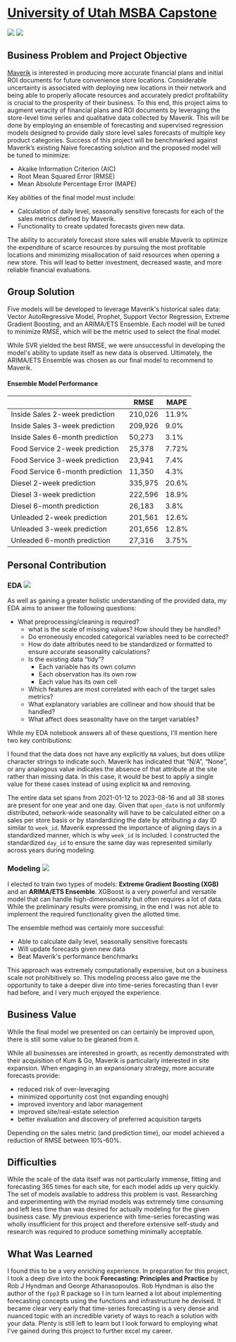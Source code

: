 # **<ins>University of Utah MSBA Capstone</ins>** 
[![](https://img.shields.io/badge/R-RMarkdown_Notebooks-276DC3?logo=R)](https://github.com/chediazfadel/MSBA/tree/main/RMarkdown) [![](https://img.shields.io/badge/R-HTML_Notebooks-276DC3?logo=R)](https://github.com/chediazfadel/MSBA/tree/main/HTML)

## Business Problem and Project Objective
[Maverik](https://www.maverik.com/) is interested in producing more accurate financial plans and initial ROI documents for future convenience store locations. Considerable uncertainty is associated with deploying new locations in their network and being able to properly allocate resources and accurately predict profitability is crucial to the prosperity of their business. To this end, this project aims to augment veracity of financial plans and ROI documents by leveraging the store-level time series and qualitative data collected by Maverik. This will be done by employing an ensemble of forecasting and supervised regression models designed to provide daily store level sales forecasts of multiple key product categories. Success of this project will be benchmarked against Maverik’s existing Naive forecasting solution and the proposed model will be tuned to minimize:
- Akaike Information Criterion (AIC)
- Root Mean Squared Error (RMSE)
- Mean Absolute Percentage Error (MAPE)

Key abilities of the final model must include:
- Calculation of daily level, seasonally sensitive forecasts for each of the sales metrics defined by Maverik.
- Functionality to create updated forecasts given new data.

The ability to accurately forecast store sales will enable Maverik to optimize the expenditure of scarce resources by pursuing the most profitable locations and minimizing misallocation of said resources when opening a new store. This will lead to better investment, decreased waste, and more reliable financial evaluations.

## Group Solution 
Five models will be developed to leverage Maverik's historical sales data: Vector AutoRegressive Model, Prophet, Support Vector Regression, Extreme Gradient Boosting, and an ARIMA/ETS Ensemble. Each model will be tuned to minimize RMSE, which will be the metric used to select the final model.

While SVR yielded the best RMSE, we were unsuccessful in developing the model's ability to update itself as new data is observed. Ultimately, the ARIMA/ETS Ensemble was chosen as our final model to recommend to Maverik.


#### Ensemble Model Performance
|   | RMSE | MAPE |
| ----------- | ----------- | ----------- |
| Inside Sales 2-week prediction | 210,026 | 11.9% |
| Inside Sales 3-week prediction | 209,926 | 9.0% |
| Inside Sales 6-month prediction | 50,273 | 3.1% |
| Food Service 2-week prediction | 25,378 | 7.72% |
| Food Service 3-week prediction | 23,941 | 7.4% |
| Food Service 6-month prediction | 11,350 | 4.3% |
| Diesel 2-week prediction | 335,975 | 20.6% |
| Diesel 3-week prediction | 222,596 | 18.9% |
| Diesel 6-month prediction | 26,183 | 3.8% |
| Unleaded 2-week prediction | 201,561 | 12.6% |
| Unleaded 3-week prediction | 201,656 | 12.8% |
| Unleaded 6-month prediction | 27,316 | 3.75% |

## Personal Contribution
### EDA [![](https://img.shields.io/badge/R-EDA-276DC3?logo=R)](https://github.com/chediazfadel/MSBA/blob/main/RMarkdown/EDA%20-%20Che%20Diaz%20Fadel.Rmd)

As well as gaining a greater holistic understanding of the provided data, my EDA aims to answer the following questions:

- What preprocessing/cleaning is required?
  - what is the scale of missing values? How should they be handled?
  - Do erroneously encoded categorical variables need to be corrected?
  - How do date attributes need to be standardized or formatted to ensure accurate seasonality calculations?
  - Is the existing data “tidy”?
    - Each variable has its own column
    - Each observation has its own row
    - Each value has its own cell
  - Which features are most correlated with each of the target sales metrics?
  - What explanatory variables are collinear and how should that be handled?
  - What affect does seasonality have on the target variables?

While my EDA notebook answers all of these questions, I'll mention here two key contributions:

I found that the data does not have any explicitly `NA` values, but does utilize character strings to indicate such. Maverik has indicated that “N/A”, “None”, or any analogous value indicates the absence of that attribute at the site rather than missing data. In this case, it would be best to apply a single value for these cases instead of using explicit `NA` and removing.

The entire data set spans from 2021-01-12 to 2023-08-16 and all 38 stores are present for one year and one day. Given that `open_date` is not uniformly distributed, network-wide seasonality will have to be calculated either on a sales per store basis or by standardizing the date by attributing a day ID similar to `week_id`. Maverik expressed the importance of aligning days in a standardized manner, which is why `week_id` is included. I constructed the standardized `day_id` to ensure the same day was represented similarly across years during modeling.

### Modeling [![](https://img.shields.io/badge/R-Modeling-276DC3?logo=R)](https://github.com/chediazfadel/MSBA/blob/main/RMarkdown/Modeling_chediazfadel.Rmd)

I elected to train two types of models: **Extreme Gradient Boosting (XGB)** and an **ARIMA/ETS Ensemble**. XGBoost is a very powerful and versatile model that can handle high-dimensionality but often requires a lot of data. While the preliminary results were promising, in the end I was not able to implement the required functionality given the allotted time.

The ensemble method was certainly more successful:
- Able to calculate daily level, seasonally sensitive forecasts
- Will update forecasts given new data
- Beat Maverik's performance benchmarks

This approach was extremely computationally expensive, but on a business scale not prohibitively so. This modeling process also gave me the opportunity to take a deeper dive into time-series forecasting than I ever had before, and I very much enjoyed the experience.

## Business Value
While the final model we presented on can certainly be improved upon, there is still some value to be gleaned from it.

While all businesses are interested in growth, as recently demonstrated with their acquisition of Kum & Go, Maverik is particularly interested in site expansion. When engaging in an expansionary strategy, more accurate forecasts provide:
- reduced risk of over-leveraging
- minimized opportunity cost (not expanding enough)
- improved inventory and labor management
- improved site/real-estate selection
- better evaluation and discovery of preferred acquisition targets

Depending on the sales metric (and prediction time), our model achieved a reduction of RMSE between 10%-60%.

## Difficulties

While the scale of the data itself was not particularly immense, fitting and forecasting 365 times for each site, for each model adds up very quickly. The set of models available to address this problem is vast. Researching and experimenting with the myriad models was extremely time consuming and left less time than was desired for actually modeling for the given business case. My previous experience with time-series forecasting was wholly insufficient for this project and therefore extensive self-study and research was required to produce something minimally acceptable.

## What Was Learned

I found this to be a very enriching experience. In preparation for this project, I took a deep dive into the book **Forecasting: Principles and Practice** by Rob J Hyndman and George Athanasopoulos. Rob Hyndman is also the author of the `fpp3` R package so I in turn learned a lot about implementing forecasting concepts using the functions and infrastructure he devised. It became clear very early that time-series forecasting is a very dense and nuanced topic with an incredible variety of ways to reach a solution with your data. Plenty is still left to learn but I look forward to employing what I've gained during this project to further excel my career.
